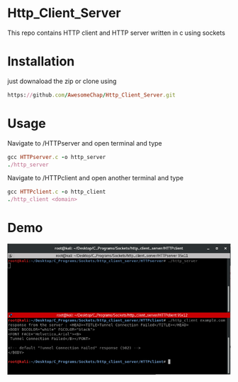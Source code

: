 # Http_Client_Server
This repo contains HTTP client and HTTP server written in c using sockets
 
# Installation
just downaload the zip or clone using
```ruby
https://github.com/AwesomeChap/Http_Client_Server.git
```
# Usage   
Navigate to /HTTPserver and open terminal and type
```ruby
gcc HTTPserver.c -o http_server
./http_server
```   
Navigate to /HTTPclient and open another terminal and type
```ruby
gcc HTTPclient.c -o http_client
./http_client <domain>
```   
# Demo
![alt text](Screenshots/sample.png "Input File")  
